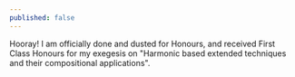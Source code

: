```yaml
---
published: false
---
```

Hooray! I am officially done and dusted for Honours, and received First Class Honours for my exegesis on "Harmonic based extended techniques and their compositional applications".